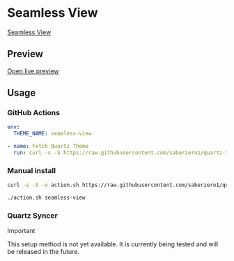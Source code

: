 # Seamless View

[Seamless View](https://github.com/GustavoSZ124/Obsidian-Theme-Seamless-View)

## Preview

[Open live preview](https://quartz-themes.github.io/seamless-view/)

## Usage

### GitHub Actions

```yaml
env:
  THEME_NAME: seamless-view
```

```yaml
- name: Fetch Quartz Theme
  run: curl -s -S https://raw.githubusercontent.com/saberzero1/quartz-themes/master/action.sh | bash -s -- $THEME_NAME
```

### Manual install

```bash
curl -s -S -o action.sh https://raw.githubusercontent.com/saberzero1/quartz-themes/master/action.sh

./action.sh seamless-view
```

### Quartz Syncer

> [!IMPORTANT]
> This setup method is not yet available. It is currently being tested and will be released in the future.
